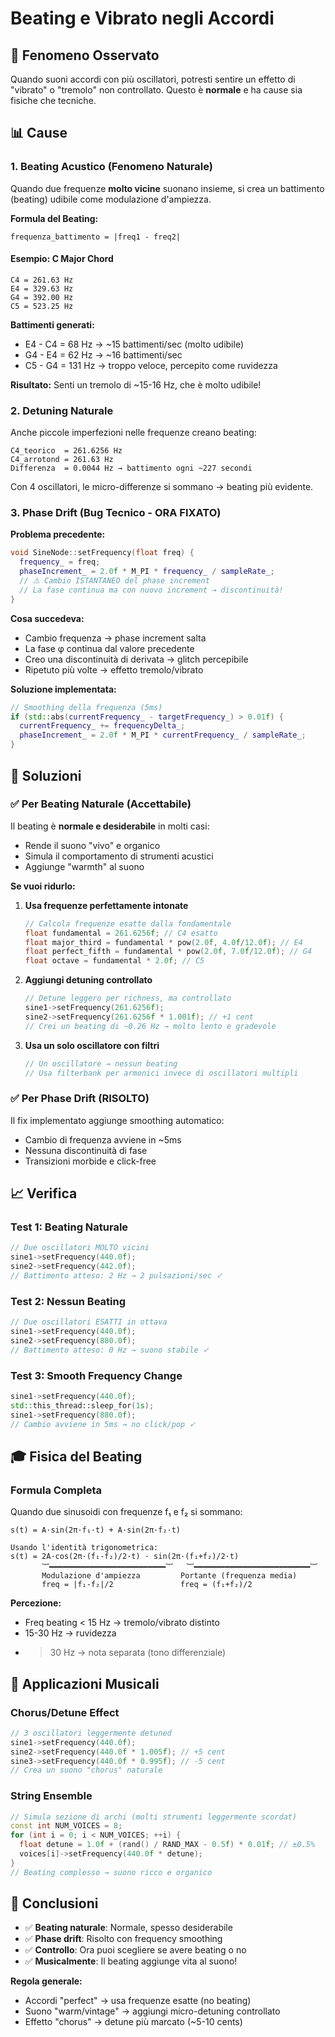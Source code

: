 # Beating e Vibrato negli Accordi

## 🎵 Fenomeno Osservato

Quando suoni accordi con più oscillatori, potresti sentire un effetto di "vibrato" o "tremolo" non controllato. Questo è **normale** e ha cause sia fisiche che tecniche.

## 📊 Cause

### 1. Beating Acustico (Fenomeno Naturale)

Quando due frequenze **molto vicine** suonano insieme, si crea un battimento (beating) udibile come modulazione d'ampiezza.

**Formula del Beating:**
```
frequenza_battimento = |freq1 - freq2|
```

#### Esempio: C Major Chord
```
C4 = 261.63 Hz
E4 = 329.63 Hz  
G4 = 392.00 Hz
C5 = 523.25 Hz
```

**Battimenti generati:**
- E4 - C4 = 68 Hz → ~15 battimenti/sec (molto udibile)
- G4 - E4 = 62 Hz → ~16 battimenti/sec
- C5 - G4 = 131 Hz → troppo veloce, percepito come ruvidezza

**Risultato:** Senti un tremolo di ~15-16 Hz, che è molto udibile!

### 2. Detuning Naturale

Anche piccole imperfezioni nelle frequenze creano beating:
```
C4_teorico  = 261.6256 Hz
C4_arrotond = 261.63 Hz
Differenza  = 0.0044 Hz → battimento ogni ~227 secondi
```

Con 4 oscillatori, le micro-differenze si sommano → beating più evidente.

### 3. Phase Drift (Bug Tecnico - ORA FIXATO)

**Problema precedente:**
```cpp
void SineNode::setFrequency(float freq) {
  frequency_ = freq;
  phaseIncrement_ = 2.0f * M_PI * frequency_ / sampleRate_;
  // ⚠️ Cambio ISTANTANEO del phase increment
  // La fase continua ma con nuovo increment → discontinuità!
}
```

**Cosa succedeva:**
- Cambio frequenza → phase increment salta
- La fase φ continua dal valore precedente
- Creo una discontinuità di derivata → glitch percepibile
- Ripetuto più volte → effetto tremolo/vibrato

**Soluzione implementata:**
```cpp
// Smoothing della frequenza (5ms)
if (std::abs(currentFrequency_ - targetFrequency_) > 0.01f) {
  currentFrequency_ += frequencyDelta_;
  phaseIncrement_ = 2.0f * M_PI * currentFrequency_ / sampleRate_;
}
```

## 🎯 Soluzioni

### ✅ Per Beating Naturale (Accettabile)

Il beating è **normale e desiderabile** in molti casi:
- Rende il suono "vivo" e organico
- Simula il comportamento di strumenti acustici
- Aggiunge "warmth" al suono

**Se vuoi ridurlo:**

1. **Usa frequenze perfettamente intonate**
   ```cpp
   // Calcola frequenze esatte dalla fondamentale
   float fundamental = 261.6256f; // C4 esatto
   float major_third = fundamental * pow(2.0f, 4.0f/12.0f); // E4
   float perfect_fifth = fundamental * pow(2.0f, 7.0f/12.0f); // G4
   float octave = fundamental * 2.0f; // C5
   ```

2. **Aggiungi detuning controllato**
   ```cpp
   // Detune leggero per richness, ma controllato
   sine1->setFrequency(261.6256f);
   sine2->setFrequency(261.6256f * 1.001f); // +1 cent
   // Crei un beating di ~0.26 Hz → molto lento e gradevole
   ```

3. **Usa un solo oscillatore con filtri**
   ```cpp
   // Un oscillatore → nessun beating
   // Usa filterbank per armonici invece di oscillatori multipli
   ```

### ✅ Per Phase Drift (RISOLTO)

Il fix implementato aggiunge smoothing automatico:
- Cambio di frequenza avviene in ~5ms
- Nessuna discontinuità di fase
- Transizioni morbide e click-free

## 📈 Verifica

### Test 1: Beating Naturale
```cpp
// Due oscillatori MOLTO vicini
sine1->setFrequency(440.0f);
sine2->setFrequency(442.0f);
// Battimento atteso: 2 Hz → 2 pulsazioni/sec ✓
```

### Test 2: Nessun Beating
```cpp
// Due oscillatori ESATTI in ottava
sine1->setFrequency(440.0f);
sine2->setFrequency(880.0f);
// Battimento atteso: 0 Hz → suono stabile ✓
```

### Test 3: Smooth Frequency Change
```cpp
sine1->setFrequency(440.0f);
std::this_thread::sleep_for(1s);
sine1->setFrequency(880.0f);
// Cambio avviene in 5ms → no click/pop ✓
```

## 🎓 Fisica del Beating

### Formula Completa
Quando due sinusoidi con frequenze f₁ e f₂ si sommano:

```
s(t) = A·sin(2π·f₁·t) + A·sin(2π·f₂·t)

Usando l'identità trigonometrica:
s(t) = 2A·cos(2π·(f₁-f₂)/2·t) · sin(2π·(f₁+f₂)/2·t)
       ︸━━━━━━━━━━━━━━━━━━━━━━━━━━︸   ︸━━━━━━━━━━━━━━━━━━━━━━━━━━︸
       Modulazione d'ampiezza         Portante (frequenza media)
       freq = |f₁-f₂|/2               freq = (f₁+f₂)/2
```

**Percezione:**
- Freq beating < 15 Hz → tremolo/vibrato distinto
- 15-30 Hz → ruvidezza
- > 30 Hz → nota separata (tono differenziale)

## 🎸 Applicazioni Musicali

### Chorus/Detune Effect
```cpp
// 3 oscillatori leggermente detuned
sine1->setFrequency(440.0f);
sine2->setFrequency(440.0f * 1.005f); // +5 cent
sine3->setFrequency(440.0f * 0.995f); // -5 cent
// Crea un suono "chorus" naturale
```

### String Ensemble
```cpp
// Simula sezione di archi (molti strumenti leggermente scordat)
const int NUM_VOICES = 8;
for (int i = 0; i < NUM_VOICES; ++i) {
  float detune = 1.0f + (rand() / RAND_MAX - 0.5f) * 0.01f; // ±0.5%
  voices[i]->setFrequency(440.0f * detune);
}
// Beating complesso → suono ricco e organico
```

## 📝 Conclusioni

- ✅ **Beating naturale**: Normale, spesso desiderabile
- ✅ **Phase drift**: Risolto con frequency smoothing
- ✅ **Controllo**: Ora puoi scegliere se avere beating o no
- ✅ **Musicalmente**: Il beating aggiunge vita al suono!

**Regola generale:** 
- Accordi "perfect" → usa frequenze esatte (no beating)
- Suono "warm/vintage" → aggiungi micro-detuning controllato
- Effetto "chorus" → detune più marcato (~5-10 cents)
